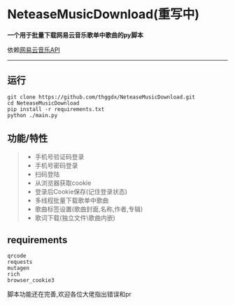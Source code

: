 # NeteaseMusicDownload(重写中)

**一个用于批量下载网易云音乐歌单中歌曲的py脚本**

依赖[网易云音乐API](https://github.com/Binaryify/NeteaseCloudMusicApi "Binaryify/NeteaseCloudMusicApi")
***
## 运行
```
git clone https://github.com/thggdx/NeteaseMusicDownload.git
cd NeteaseMusicDownload
pip install -r requirements.txt
python ./main.py
```
## 功能/特性
>* 手机号验证码登录
>* 手机号密码登录
>* 扫码登陆
>* 从浏览器获取cookie
>* 登录后Cookie保存(记住登录状态)
>* 多线程批量下载歌单中歌曲
>* 歌曲标签设置(歌曲封面,名称,作者,专辑)
>* 歌词下载(独立文件\歌曲内嵌)
## requirements
```
qrcode
requests
mutagen
rich
browser_cookie3
```
脚本功能还在完善,欢迎各位大佬指出错误和pr